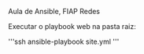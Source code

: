 Aula de Ansible, FIAP Redes

Executar o playbook web na pasta raiz: 

'''ssh
ansible-playbook site.yml
'''
